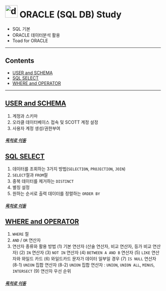 #   <img src="https://user-images.githubusercontent.com/53929665/92984951-4aefac80-f4e9-11ea-8a19-f408b756f663.png" alt="drawing" width="40"/> ORACLE (SQL DB) Study

- SQL 기본
- ORACLE 데이터분석 활용
- Toad for ORACLE

--------
## Contents
- [USER and SCHEMA](#USER-and-SCHEMA)
- [SQL SELECT](#SQL-SELECT)
- [WHERE and OPERATOR](#WHERE-and-OPERATOR)
--------

## [USER and SCHEMA](https://github.com/jhryu1208/SQL-Oracle/blob/master/SQL_Oracle_Study/User_and_Schema.ipynb)
  1. 계정과 스키마
  2. 오라클 데이터베이스 접속 및 SCOTT 계정 설정
  3. 사용자 계정 생성/권한부여

##### [<U>목차로 이동</U>](#contents)

## [SQL SELECT](https://github.com/jhryu1208/SQL-Oracle/blob/master/SQL_Oracle_Study/SQL_SELECT_BASIC.ipynb)
  1. 데이터를 조회하는 3가지 방법(`SELECTION`, `PROJECTION`, `JOIN`)
  2. `SELECT`절과 `FROM`절
  3. 중복 데이터를 제거하는 `DISTINCT`
  4. 별칭 설정
  5. 원하는 순서로 출력 데이터를 정렬하는 `ORDER BY`

##### [<U>목차로 이동</U>](#contents)

## [WHERE and OPERATOR](https://github.com/jhryu1208/SQL-Oracle/blob/master/SQL_Oracle_Study/SQL_WHERE_and_OPERATOR.ipynb)
  1. `WHERE` 절
  2. `AND` / `OR` 연산자
  3. 연산자 종류와 활용 방법
     (1) 기본 연산자 (산술 연산자, 비교 연산자, 등가 비교 연산자)
     (2) `IN` 연산자
     (3) `NOT IN` 연산자
     (4) `BETWEEN A AND B` 연산자
     (5) `LIKE` 연산자와 와일드 카드
     (6) 와일드카드 문자가 데이터 일부일 경우
     (7) `IS NULL` 연산자
     (8-1) `UNION` 집합 연산자
     (8-2) `UNION` 집합 연산자 : `UNION`, `UNION ALL`, `MINUS`, `INTERSECT`
     (9) 연산자 우선 순위

##### [<U>목차로 이동</U>](#contents)
